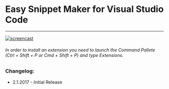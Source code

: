 # Easy Snippet Maker for Visual Studio Code
---
[![screencast](http://g.recordit.co/IaQJlkmFes.gif)]()
###### In order to install an extension you need to launch the Command Pallete (Ctrl + Shift + P or Cmd + Shift + P) and type Extensions.

### Changelog:
- 2.1.2017 - Initial Release
